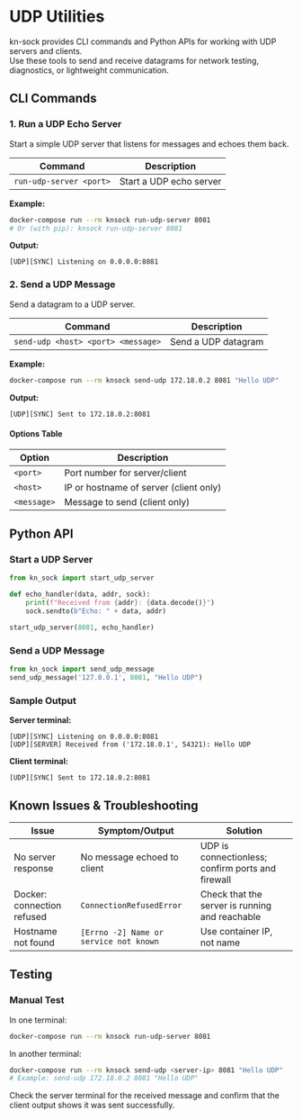# UDP Utilities

kn-sock provides CLI commands and Python APIs for working with UDP servers and clients.  
Use these tools to send and receive datagrams for network testing, diagnostics, or lightweight communication.

## CLI Commands

### 1. Run a UDP Echo Server

Start a simple UDP server that listens for messages and echoes them back.

| Command                                       | Description                   |
|------------------------------------------------|-------------------------------|
| `run-udp-server <port>`                        | Start a UDP echo server       |

**Example:**
```sh
docker-compose run --rm knsock run-udp-server 8081
# Or (with pip): knsock run-udp-server 8081
```
**Output:**
```
[UDP][SYNC] Listening on 0.0.0.0:8081
```

### 2. Send a UDP Message

Send a datagram to a UDP server.

| Command                                       | Description                   |
|-----------------------------------------------|-------------------------------|
| `send-udp <host> <port> <message>`            | Send a UDP datagram           |

**Example:**
```sh
docker-compose run --rm knsock send-udp 172.18.0.2 8081 "Hello UDP"
```
**Output:**
```
[UDP][SYNC] Sent to 172.18.0.2:8081
```

#### Options Table
| Option        | Description                           |
|---------------|---------------------------------------|
| `<port>`      | Port number for server/client         |
| `<host>`      | IP or hostname of server (client only)|
| `<message>`   | Message to send (client only)         |

## Python API

### Start a UDP Server
```python
from kn_sock import start_udp_server

def echo_handler(data, addr, sock):
    print(f"Received from {addr}: {data.decode()}")
    sock.sendto(b"Echo: " + data, addr)

start_udp_server(8081, echo_handler)
```

### Send a UDP Message
```python
from kn_sock import send_udp_message
send_udp_message('127.0.0.1', 8081, "Hello UDP")
```

### Sample Output
**Server terminal:**
```
[UDP][SYNC] Listening on 0.0.0.0:8081
[UDP][SERVER] Received from ('172.18.0.1', 54321): Hello UDP
```

**Client terminal:**
```
[UDP][SYNC] Sent to 172.18.0.2:8081
```

## Known Issues & Troubleshooting
| Issue                        | Symptom/Output                              | Solution                                           |
|------------------------------|---------------------------------------------|----------------------------------------------------|
| No server response           | No message echoed to client                 | UDP is connectionless; confirm ports and firewall  |
| Docker: connection refused   | `ConnectionRefusedError`                    | Check that the server is running and reachable     |
| Hostname not found           | `[Errno -2] Name or service not known`      | Use container IP, not name                         |

## Testing
### Manual Test
In one terminal:
```sh
docker-compose run --rm knsock run-udp-server 8081
```

In another terminal:
```sh
docker-compose run --rm knsock send-udp <server-ip> 8081 "Hello UDP"
# Example: send-udp 172.18.0.2 8081 "Hello UDP"
```

Check the server terminal for the received message and confirm that the client output shows it was sent successfully.